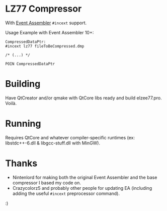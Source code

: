# LZ77 Compressor

With [Event Assembler] `#incext` support.

Usage Example with Event Assembler 10+:
    
    CompressedDataPtr:
    #incext lz77 fileToBeCompressed.dmp
    
    /* (...) */
    
    POIN CompressedDataPtr

[Event Assembler]: https://github.com/Crazycolorz5/Event-Assembler

# Building

Have QtCreator and/or qmake with QtCore libs ready and build elzee77.pro. Voilà.

# Running

Requires QtCore and whatever compiler-specific runtimes (ex: libstdc++-6.dll & libgcc-stuff.dll with MinGW).

# Thanks

- Nintenlord for making both the original Event Assembler and the base compressor I based my code on.
- Crazycolorz5 and probably other people for updating EA (including adding the useful `#incext` preprocessor command).

:)
